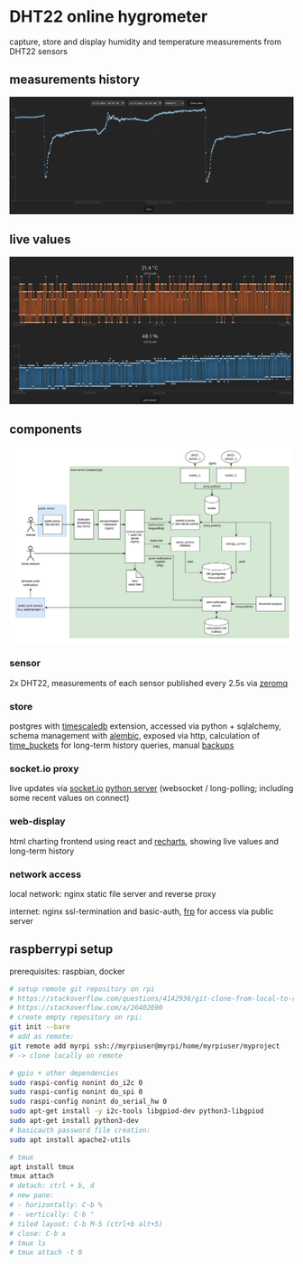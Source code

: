# DHT22 online hygrometer

capture, store and display humidity and temperature measurements from DHT22 sensors

## measurements history

![past](past.png)

## live values

![live](live.png)

## components

![components](./components.drawio.png)

### sensor

2x DHT22, measurements of each sensor published every 2.5s via [zeromq](https://zeromq.org/)

### store

postgres with [timescaledb](https://www.timescale.com/) extension, accessed via python + sqlalchemy, schema management with [alembic](https://alembic.sqlalchemy.org/en/latest/), exposed via http, calculation of [time_buckets](https://docs.timescale.com/api/latest/hyperfunctions/time_bucket/) for long-term history queries, manual [backups](store/backup/notes.md)

### socket.io proxy

live updates via [socket.io](https://socket.io/) [python server](https://github.com/miguelgrinberg/python-socketio) (websocket / long-polling; including some recent values on connect)

### web-display

html charting frontend using react and [recharts](https://recharts.org/en-US/), showing live values and long-term history

### network access

local network: nginx static file server and reverse proxy

internet: nginx ssl-termination and basic-auth, [frp](https://github.com/fatedier/frp) for access via public server

## raspberrypi setup

prerequisites: raspbian, docker

```sh
# setup remote git repository on rpi
# https://stackoverflow.com/questions/4142936/git-clone-from-local-to-remote
# https://stackoverflow.com/a/26402690
# create empty repository on rpi:
git init --bare
# add as remote:
git remote add myrpi ssh://myrpiuser@myrpi/home/myrpiuser/myproject
# -> clone locally on remote
```

```sh
# gpio + other dependencies
sudo raspi-config nonint do_i2c 0
sudo raspi-config nonint do_spi 0
sudo raspi-config nonint do_serial_hw 0
sudo apt-get install -y i2c-tools libgpiod-dev python3-libgpiod
sudo apt-get install python3-dev
# basicauth password file creation:
sudo apt install apache2-utils
```

```sh
# tmux
apt install tmux
tmux attach
# detach: ctrl + b, d
# new pane:
# - horizontally: C-b %
# - vertically: C-b "
# tiled layout: C-b M-5 (ctrl+b alt+5)
# close: C-b x
# tmux ls
# tmux attach -t 0
```
